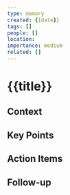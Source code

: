 ```yaml
---
type: memory
created: {{date}}
tags: []
people: []
location: 
importance: medium
related: []
---
```


# {{title}}

## Context

## Key Points

## Action Items

## Follow-up 